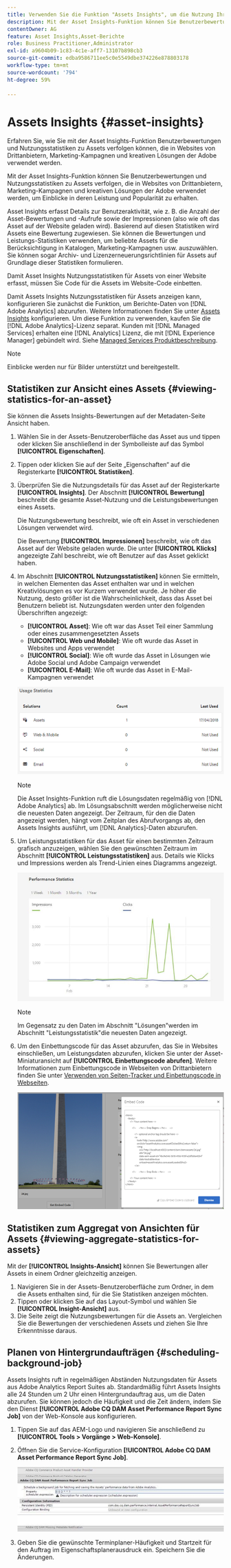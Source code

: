 ```yaml
---
title: Verwenden Sie die Funktion "Assets Insights", um die Nutzung Ihrer Bilder zu verfolgen
description: Mit der Asset Insights-Funktion können Sie Benutzerbewertungen und Nutzungsstatistiken von Bildern verfolgen, die in Websites von Drittanbietern, Marketing-Kampagnen und kreativen Lösungen der Adobe verwendet werden.
contentOwner: AG
feature: Asset Insights,Asset-Berichte
role: Business Practitioner,Administrator
exl-id: a9604b09-1c83-4c1e-aff7-13107b898cb3
source-git-commit: edba9586711ee5c0e5549dbe374226e878803178
workflow-type: tm+mt
source-wordcount: '794'
ht-degree: 59%

---
```


# Assets Insights {#asset-insights}

Erfahren Sie, wie Sie mit der Asset Insights-Funktion Benutzerbewertungen und Nutzungsstatistiken zu Assets verfolgen können, die in Websites von Drittanbietern, Marketing-Kampagnen und kreativen Lösungen der Adobe verwendet werden.

Mit der Asset Insights-Funktion können Sie Benutzerbewertungen und Nutzungsstatistiken zu Assets verfolgen, die in Websites von Drittanbietern, Marketing-Kampagnen und kreativen Lösungen der Adobe verwendet werden, um Einblicke in deren Leistung und Popularität zu erhalten.

Asset Insights erfasst Details zur Benutzeraktivität, wie z. B. die Anzahl der Asset-Bewertungen und -Aufrufe sowie der Impressionen (also wie oft das Asset auf der Website geladen wird). Basierend auf diesen Statistiken wird Assets eine Bewertung zugewiesen. Sie können die Bewertungen und Leistungs-Statistiken verwenden, um beliebte Assets für die Berücksichtigung in Katalogen, Marketing-Kampagnen usw. auszuwählen. Sie können sogar Archiv- und Lizenzerneuerungsrichtlinien für Assets auf Grundlage dieser Statistiken formulieren.

Damit Asset Insights Nutzungsstatistiken für Assets von einer Website erfasst, müssen Sie Code für die Assets im Website-Code einbetten.

Damit Assets Insights Nutzungsstatistiken für Assets anzeigen kann, konfigurieren Sie zunächst die Funktion, um Berichte-Daten von [!DNL Adobe Analytics] abzurufen. Weitere Informationen finden Sie unter [Assets Insights](touch-ui-configuring-asset-insights.md) konfigurieren. Um diese Funktion zu verwenden, kaufen Sie die [!DNL Adobe Analytics]-Lizenz separat. Kunden mit [!DNL Managed Services] erhalten eine [!DNL Analytics] Lizenz, die mit [!DNL Experience Manager] gebündelt wird. Siehe [Managed Services Produktbeschreibung](https://helpx.adobe.com/legal/product-descriptions/adobe-experience-manager-managed-services.html).

>[!NOTE]
>
>Einblicke werden nur für Bilder unterstützt und bereitgestellt.

## Statistiken zur Ansicht eines Assets {#viewing-statistics-for-an-asset}

Sie können die Assets Insights-Bewertungen auf der Metadaten-Seite Ansicht haben.

1. Wählen Sie in der Assets-Benutzeroberfläche das Asset aus und tippen oder klicken Sie anschließend in der Symbolleiste auf das Symbol **[!UICONTROL Eigenschaften]**.
1. Tippen oder klicken Sie auf der Seite „Eigenschaften“ auf die Registerkarte **[!UICONTROL Statistiken]**.
1. Überprüfen Sie die Nutzungsdetails für das Asset auf der Registerkarte **[!UICONTROL Insights]**. Der Abschnitt **[!UICONTROL Bewertung]** beschreibt die gesamte Asset-Nutzung und die Leistungsbewertungen eines Assets.

   Die Nutzungsbewertung beschreibt, wie oft ein Asset in verschiedenen Lösungen verwendet wird.

   Die Bewertung **[!UICONTROL Impressionen]** beschreibt, wie oft das Asset auf der Website geladen wurde. Die unter **[!UICONTROL Klicks]** angezeigte Zahl beschreibt, wie oft Benutzer auf das Asset geklickt haben.

1. Im Abschnitt **[!UICONTROL Nutzungsstatistiken]** können Sie ermitteln, in welchen Elementen das Asset enthalten war und in welchen Kreativlösungen es vor Kurzem verwendet wurde. Je höher die Nutzung, desto größer ist die Wahrscheinlichkeit, dass das Asset bei Benutzern beliebt ist. Nutzungsdaten werden unter den folgenden Überschriften angezeigt:

   * **[!UICONTROL Asset]**: Wie oft war das Asset Teil einer Sammlung oder eines zusammengesetzten Assets
   * **[!UICONTROL Web und Mobile]**: Wie oft wurde das Asset in Websites und Apps verwendet
   * **[!UICONTROL Social]**: Wie oft wurde das Asset in Lösungen wie Adobe Social und Adobe Campaign verwendet
   * **[!UICONTROL E-Mail]**: Wie oft wurde das Asset in E-Mail-Kampagnen verwendet

   ![Nutzungsstatistiken](assets/usage_statistics.png)

   >[!NOTE]
   >
   >Die Asset Insights-Funktion ruft die Lösungsdaten regelmäßig von [!DNL Adobe Analytics] ab. Im Lösungsabschnitt werden möglicherweise nicht die neuesten Daten angezeigt. Der Zeitraum, für den die Daten angezeigt werden, hängt vom Zeitplan des Abrufvorgangs ab, den Assets Insights ausführt, um [!DNL Analytics]-Daten abzurufen.

1. Um Leistungsstatistiken für das Asset für einen bestimmten Zeitraum grafisch anzuzeigen, wählen Sie den gewünschten Zeitraum im Abschnitt **[!UICONTROL Leistungsstatistiken]** aus. Details wie Klicks und Impressions werden als Trend-Linien eines Diagramms angezeigt.

   ![chlimage_1-3](assets/chlimage_1-3.jpeg)

   >[!NOTE]
   >
   >Im Gegensatz zu den Daten im Abschnitt &quot;Lösungen&quot;werden im Abschnitt &quot;Leistungsstatistik&quot;die neuesten Daten angezeigt.

1. Um den Einbettungscode für das Asset abzurufen, das Sie in Websites einschließen, um Leistungsdaten abzurufen, klicken Sie unter der Asset-Miniaturansicht auf **[!UICONTROL Einbettungscode abrufen]**. Weitere Informationen zum Einbettungscode in Webseiten von Drittanbietern finden Sie unter [Verwenden von Seiten-Tracker und Einbettungscode in Webseiten](touch-ui-using-page-tracker.md).

   ![chlimage_1-303](assets/chlimage_1-303.png)

## Statistiken zum Aggregat von Ansichten für Assets {#viewing-aggregate-statistics-for-assets}

Mit der **[!UICONTROL Insights-Ansicht]** können Sie Bewertungen aller Assets in einem Ordner gleichzeitig anzeigen.

1. Navigieren Sie in der Assets-Benutzeroberfläche zum Ordner, in dem die Assets enthalten sind, für die Sie Statistiken anzeigen möchten.
1. Tippen oder klicken Sie auf das Layout-Symbol und wählen Sie **[!UICONTROL Insight-Ansicht]** aus.
1. Die Seite zeigt die Nutzungsbewertungen für die Assets an. Vergleichen Sie die Bewertungen der verschiedenen Assets und ziehen Sie Ihre Erkenntnisse daraus.

## Planen von Hintergrundaufträgen {#scheduling-background-job}

Assets Insights ruft in regelmäßigen Abständen Nutzungsdaten für Assets aus Adobe Analytics Report Suites ab. Standardmäßig führt Assets Insights alle 24 Stunden um 2 Uhr einen Hintergrundauftrag aus, um die Daten abzurufen. Sie können jedoch die Häufigkeit und die Zeit ändern, indem Sie den Dienst **[!UICONTROL Adobe CQ DAM Asset Performance Report Sync Job]** von der Web-Konsole aus konfigurieren.

1. Tippen Sie auf das AEM-Logo und navigieren Sie anschließend zu **[!UICONTROL Tools > Vorgänge > Web-Konsole]**.
1. Öffnen Sie die Service-Konfiguration **[!UICONTROL Adobe CQ DAM Asset Performance Report Sync Job]**.

   ![chlimage_1-304](assets/chlimage_1-304.png)

1. Geben Sie die gewünschte Terminplaner-Häufigkeit und Startzeit für den Auftrag im Eigenschaftsplanerausdruck ein. Speichern Sie die Änderungen.
